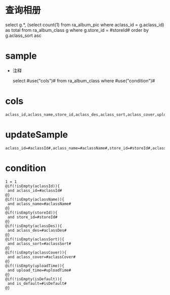 查询相册
===
select g.*, 
    (select count(1) from ra_album_pic where aclass_id = g.aclass_id) as total
from ra_album_class g
where g.store_id = #storeId#
order by g.aclass_sort asc


sample
===
* 注释

	select #use("cols")# from ra_album_class  where  #use("condition")#

cols
===
	aclass_id,aclass_name,store_id,aclass_des,aclass_sort,aclass_cover,upload_time,is_default

updateSample
===
	
	aclass_id=#aclassId#,aclass_name=#aclassName#,store_id=#storeId#,aclass_des=#aclassDes#,aclass_sort=#aclassSort#,aclass_cover=#aclassCover#,upload_time=#uploadTime#,is_default=#isDefault#

condition
===

	1 = 1  
	@if(!isEmpty(aclassId)){
	 and aclass_id=#aclassId#
	@}
	@if(!isEmpty(aclassName)){
	 and aclass_name=#aclassName#
	@}
	@if(!isEmpty(storeId)){
	 and store_id=#storeId#
	@}
	@if(!isEmpty(aclassDes)){
	 and aclass_des=#aclassDes#
	@}
	@if(!isEmpty(aclassSort)){
	 and aclass_sort=#aclassSort#
	@}
	@if(!isEmpty(aclassCover)){
	 and aclass_cover=#aclassCover#
	@}
	@if(!isEmpty(uploadTime)){
	 and upload_time=#uploadTime#
	@}
	@if(!isEmpty(isDefault)){
	 and is_default=#isDefault#
	@}
	
	